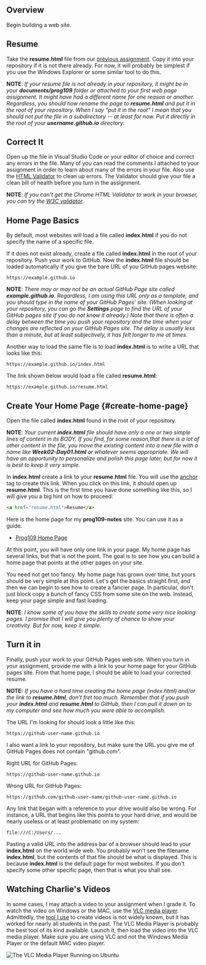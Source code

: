 ## Overview

Begin building a web site.

## Resume

Take the **resume.html** file from our [previous assignment][pr-resume]. Copy it into your repository if it is not there already. For now, it will probably be simplest if you use the Windows Explorer or some similar tool to do this.

**NOTE**: _If your resume file is not already in your repository, it might be in your **documents/prog109** folder or attached to your first web page assignment. It might have had a different name for one reason or another. Regardless, you should now rename the page to **resume.html** and put it in the root of your repository. When I say "put it in the root" I mean that you should not put the file in a subdirectory -- at least for now. Put it directly in the root of your **username.github.io** directory._

## Correct It

Open up the file in Visual Studio Code or your editor of choice and correct any errors in the file. Many of you can read the comments I attached to your assignment in order to learn about many of the errors in your file. Also use the [HTML Validator][hv] to clean up errors. The Validator should give your file a clean bill of health before you turn in the assignment.

**NOTE**: _If you can't get the Chrome HTML Validator to work in your browser, you can try the [W3C validator][w3cv]._

## Home Page Basics

By default, most websites will load a file called **index.html** if you do not specify the name of a specific file.

If it does not exist already, create a file called **index.html** in the root of your repository. Push your work to GitHub. Now the **index.html** file should be loaded automatically if you give the bare URL of you GitHub pages website:

```
https://example.github.io
```

**NOTE**: _There may or may not be an actual GitHub Page site called **example.github.io**. Regardless, I am using this URL only as a template, and you should type in the name of your GitHub Pages' site. (When looking at your repository, you can go the **Settings** page to find the URL of your GitHub pages site if you do not know it already.) Note that there is often a delay between the time you push your repository and the time when your changes are reflected on your GitHub Pages site. The delay is usually less than a minute, but at least subjectively, it has felt longer to me at times._

Another way to load the same file is to load **index.html** is to write a URL that looks like this:

```
https://example.github.io/index.html
```

The link shown below would load a file called **resume.html**:

```
https://example.github.io/resume.html
```

## Create Your Home Page {#create-home-page}

Open the file called **index.html** found in the root of your repository.

**NOTE**: _Your current **index.html** file should have only a one or two simple lines of content in its BODY. If you find, for some reason,that there is a lot of other content in the file, you move the existing content into a new file with a name like **Week02-Day01.html** or whatever seems appropriate. We will have an opportunity to personalize and polish this page later, but for now it is best to keep it very simple._

In **index.html** create a link to your **resume.html** file. You will use the [anchor][anchor] tag to create this link. When you click on this link, it should open up **resume.html**. This is the first time you have done something like this, so I will give you a big hint on how to proceed:

```HTML
<a href="resume.html">Resume</a>
```

Here is the home page for my **prog109-notes** site. You can use it as a guide.

- [Prog109 Home Page](https://www.elvenware.com/teach/prog109/)

At this point, you will have only one link in your page. My home page has several links, but that is not the point. The goal is to see how you can build a home page that points at the other pages on your site.

You need not get too fancy. My home page has grown over time, but yours should be very simple at this point. Let's get the basics straight first, and then we can begin to see how to create a fancier page. In particular, don't just block copy a bunch of fancy CSS from some site on the web. Instead, keep your page simple and fast loading.

**NOTE**: _I know some of you have the skills to create some very nice looking pages. I promise that I will give you plenty of chance to show your creativity. But for now, keep it simple._

## Turn it in

Finally, push your work to your GitHub Pages web site. When you turn in your assignment, provide me with a link to your home page for your GitHub pages site. From that home page, I should be able to load your corrected resume.

**NOTE:** _If you have a hard time creating the home page (index.html) and/or the link to **resume.html**, don't fret too much. Remember that if you push your **index.html** and **resume.html** to GitHub, then I can pull it down on to my computer and see how much you were able to accomplish._

The URL I'm looking for should look a little like this:

    https://github-user-name.github.io

I also want a link to your repository, but make sure the URL you give me of GitHub Pages does not contain "github.com".

Right URL for GitHub Pages:

    https://github-user-name.github.io

Wrong URL for GitHub Pages:

    https://github.com/github-user-name/github-user-name.github.io

Any link that began with a reference to your drive would also be wrong. For instance, a URL that begins like this points to your hard drive, and would be nearly useless or at least problematic on my system:

    file:///C:/Users/...

Pasting a valid URL into the address bar of a browser should lead to your **index.html** on the world wide web. You probably won't see the filename **index.html**, but the contents of that file should be what is displayed. This is because **index.html** is the default page for most websites. If you don't specify some other specific page, then that is what you shall see.

## Watching Charlie's Videos

In some cases, I may attach a video to your assignment when I grade it. To watch the video on Windows or the MAC, use the [VLC media player][vlcm]. Admittedly, the [tool I use][kazam] to create videos is not widely known, but it has worked for nearly all students in the past. The VLC Media Player is probably the best tool of its kind available. Launch it, then load the video into the VLC media player. Make sure you are using VLC and not the Windows Media Player or the default MAC video player.

![The VLC Media Player Running on Ubuntu][vlcu]

<!--       -->
<!-- links -->
<!--       -->

[anchor]: https://developer.mozilla.org/en-US/docs/Web/HTML/Element/a
[pr-resume]: https://elvenware.com/teach/prog109/assignments/resume.html
[hv]: http://users.skynet.be/mgueury/mozilla/download_090.html
[w3cv]: https://validator.w3.org/
[vlcm]: https://www.videolan.org/vlc/index.html
[kazam]: https://itsfoss.com/best-linux-screen-recorders/
[vlcu]: https://s3.amazonaws.com/bucket01.elvenware.com/images/vlc-about.png
